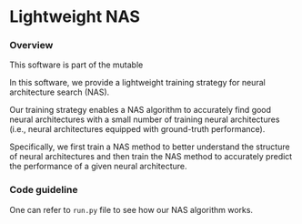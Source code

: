 # Lightweight NAS
### Overview
This software is part of the mutable

In this software, we provide a lightweight training strategy for neural architecture search (NAS). 

Our training strategy enables a NAS algorithm to accurately find good neural architectures with a small number of training neural architectures (i.e., neural architectures equipped with ground-truth performance).

Specifically, we first train a NAS method to better understand the structure of neural architectures and then train the NAS method to accurately predict the performance of a given neural architecture.


### Code guideline

One can refer to ```run.py``` file to see how our NAS algorithm works.
